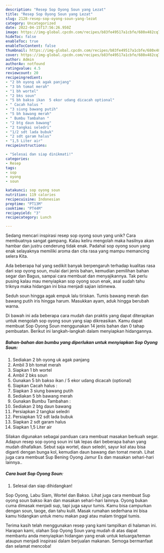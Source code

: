 ```yaml
---
description: "Resep Sop Oyong Soun yang Lezat"
title: "Resep Sop Oyong Soun yang Lezat"
slug: 2128-resep-sop-oyong-soun-yang-lezat
category: Uncategorized
date: 2022-04-15T17:56:26.950Z
image: https://img-global.cpcdn.com/recipes/b83fe49517a1cbfe/680x482cq70/sop-oyong-soun-foto-resep-utama.jpg
hideToc: false
enableToc: true
enableTocContent: false
thumbnail: https://img-global.cpcdn.com/recipes/b83fe49517a1cbfe/680x482cq70/sop-oyong-soun-foto-resep-utama.jpg
cover: https://img-global.cpcdn.com/recipes/b83fe49517a1cbfe/680x482cq70/sop-oyong-soun-foto-resep-utama.jpg
author: Admin
authorAv: notfound
ratingvalue: 4.5
reviewcount: 20
recipeingredient:
- "2 bh oyong uk agak panjang"
- "3 bh tomat merah"
- "1 bh wortel"
- "2 bks soun"
- "5 bh bakso ikan  5 ekor udang dicacah optional"
- " Cacah halus "
- "3 siung bawang putih"
- "5 bh bawang merah"
- " Bumbu Tambahan "
- "2 btg daun bawang"
- "2 tangkai seledri"
- "1/2 sdt lada bubuk"
- "2 sdt garam halus"
- "1,5 Liter air"
recipeinstructions:

- "Selesai dan siap dinikmati!"
categories:
- Resep
tags:
- sop
- oyong
- soun

katakunci: sop oyong soun 
nutrition: 119 calories
recipecuisine: Indonesian
preptime: "PT13M"
cooktime: "PT44M"
recipeyield: "3"
recipecategory: Lunch

---
```





Sedang mencari inspirasi resep sop oyong soun yang unik? Cara membuatnya sangat gampang. Kalau keliru mengolah maka hasilnya akan hambar dan justru cenderung tidak enak. Padahal sop oyong soun yang enak selayaknya memiliki aroma dan cita rasa yang mampu memancing selera Kita.





Ada beberapa hal yang sedikit banyak berpengaruh terhadap kualitas rasa dari sop oyong soun, mulai dari jenis bahan, kemudian pemilihan bahan segar dan Bagus, sampai cara membuat dan menyajikannya. Tak perlu pusing kalau mau menyiapkan sop oyong soun enak,      asal sudah tahu triknya maka hidangan ini bisa menjadi sajian istimewa.














Seduh soun hingga agak empuk lalu tiriskan. Tumis bawang merah dan bawang putih iris hingga harum. Masukkan ayam, aduk hingga berubah warna.






Di bawah ini ada beberapa cara mudah dan praktis yang dapat diterapkan untuk mengolah sop oyong soun yang siap dikreasikan. Kamu dapat membuat Sop Oyong Soun menggunakan 14 jenis bahan dan 0 tahap pembuatan. Berikut ini langkah-langkah dalam menyiapkan hidangannya.

<!--inarticleads1-->

##### Bahan-bahan dan bumbu yang diperlukan untuk menyiapkan Sop Oyong Soun:

1. Sediakan 2 bh oyong uk agak panjang
1. Ambil 3 bh tomat merah
1. Siapkan 1 bh wortel
1. Ambil 2 bks soun
1. Gunakan 5 bh bakso ikan / 5 ekor udang dicacah (optional)
1. Siapkan  Cacah halus :
1. Siapkan 3 siung bawang putih
1. Sediakan 5 bh bawang merah
1. Gunakan  Bumbu Tambahan :
1. Sediakan 2 btg daun bawang
1. Persiapkan 2 tangkai seledri
1. Persiapkan 1/2 sdt lada bubuk
1. Siapkan 2 sdt garam halus
1. Siapkan 1,5 Liter air


Silakan digunakan sebagai panduan cara membuat masakan berkuah segar. Adapun resep sop oyong soun ini tak lepas dari beberapa bahan yang mudah dihafalkan. Sebut saja wortel, daun seledri, sayur kol atau bisa diganti dengan bunga kol, kemudian daun bawang dan tomat merah. Lihat juga cara membuat Sup Bening Oyong Jamur Es dan masakan sehari-hari lainnya.. 

<!--inarticleads2-->

##### Cara buat Sop Oyong Soun:


1. Selesai dan siap dihidangkan!

Sop Oyong, Labu Siam, Wortel dan Bakso. Lihat juga cara membuat Sup oyong soun bakso ikan dan masakan sehari-hari lainnya. Oyong bukan cuma dimasak menjadi sup, tapi juga sayur tumis. Kamu bisa campurkan dengan soun, taoge, dan tahu kulit. Masak rumahan sederhana ini bisa kamu hidangkan untuk menu makan pagi atau malam tinggal tumis. 

Terima kasih telah menggunakan resep yang kami tampilkan di halaman ini. Harapan kami, olahan Sop Oyong Soun yang mudah di atas dapat membantu anda menyiapkan hidangan yang enak untuk keluarga/teman ataupun menjadi inspirasi dalam berjualan makanan. Semoga bermanfaat dan selamat mencoba!
